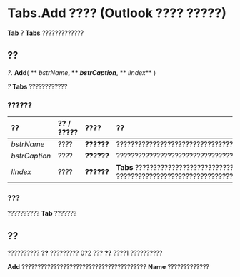 
# Tabs.Add ???? (Outlook ???? ?????)

 **[Tab](b5571953-0e47-a994-3e82-4e439a77afa8.md)** ? **[Tabs](0b209e50-60c7-e991-f0fb-627dd17cb7ec.md)** ?????????????


## ??

 _?_. **Add**( ** _bstrName_**, ** _bstrCaption_**, ** _lIndex_** )

 _?_ **Tabs** ????????????


### ??????



|**??**|**?? / ?????**|**????**|**??**|
|:-----|:-----|:-----|:-----|
| _bstrName_|????|**??????**|???????????????????????????????????????????????????????????????????????|
| _bstrCaption_|????|**??????**|?????????????????????????????????????????????????????????????????????????????????|
| _lIndex_|????|**??????**|**Tabs** ????????????????????????????????????? **Tabs** ???????????????????????????????????????|

### ???

?????????? **Tab** ???????


## ??

?????????? **??** ????????? 0?2 ??? **??** ????1 ??????????

 **Add** ??????????????????????????????????????? **Name** ?????????????

